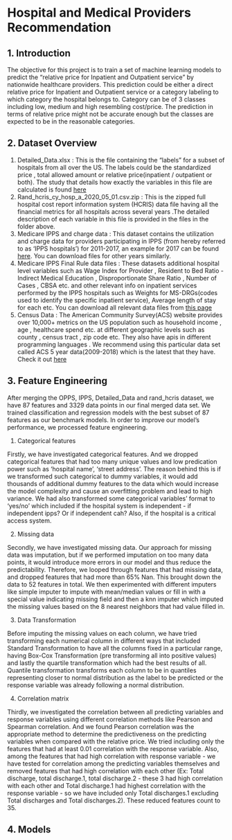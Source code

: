 # Hospital and Medical Providers Recommendation
## 1. Introduction
The objective for this project is to train a set of machine learning models to predict the “relative price for Inpatient and Outpatient service” by nationwide healthcare providers. This prediction could be either a direct relative price for Inpatient and Outpatient service or a category labeling to which category the hospital belongs to. Category can be of 3 classes including low, medium and high resembling cost/price. The prediction in terms of relative price might not be accurate enough but the classes are expected to be in the reasonable categories.
## 2. Dataset Overview
1)	Detailed_Data.xlsx : This is the file containing the “labels” for a subset of hospitals from all over the US. The labels could be the standardized price , total allowed amount or relative price(inpatient / outpatient or both). The study that details how exactly the variables in this file are calculated is found [here](https://www.rand.org/health-care/projects/price-transparency/hospital-pricing/round2.html)
2)	Rand_hcris_cy_hosp_a_2020_05_01.csv.zip : This is the zipped full hospital cost report information system (HCRIS) data file having all the financial metrics for all hospitals across several years .The detailed description of each variable in this file is provided in the files in the folder above.
3)	Medicare IPPS and charge data : This dataset contains the utilization and charge data for providers participating in IPPS (from hereby referred to as ‘IPPS hospitals’) for 2011-2017, an example for 2017 can be found [here](https://www.cms.gov/Research-Statistics-Data-and-Systems/Statistics-Trends-and-Reports/Medicare-Provider-Charge-Data/Inpatient2017). You can download files for other years similarly.
4)	Medicare IPPS Final Rule data files : These datasets additional hospital level variables such as Wage Index for Provider , Resident to Bed Ratio - Indirect Medical Education , Disproportionate Share Ratio , Number of Cases , CBSA etc. and other relevant info on inpatient services performed by the IPPS hospitals such as Weights for MS-DRGs(codes used to identify the specific inpatient service), Average length of stay for each etc. You can download all relevant data files from [this page](https://www.cms.gov/Medicare/Medicare-Fee-for-Service-Payment/AcuteInpatientPPS/FY2020-IPPS-Final-Rule-Home-Page-Items/FY2020-IPPS-Final-Rule-Data-Files)
5)	Census Data : The American Community Survey(ACS) website provides over 10,000+ metrics on the US  population such as household income , age , healthcare spend etc. at different geographic levels such as county , census tract , zip code etc. They also have apis in different programming languages . We recommend using this particular data set called ACS 5 year data(2009-2018) which is the latest that they have. Check it out [here](https://www.census.gov/data/developers/data-sets/acs-5year.html)

## 3. Feature Engineering
After merging the OPPS, IPPS, Detailed_Data and rand_hcris dataset, we have 87 features and 3329 data points in our final merged data set. We trained classification and regression models with the best subset of 87 features as our benchmark models. In order to improve our model’s performance, we processed feature engineering.

1) Categorical features

Firstly, we have investigated categorical features. And we dropped categorical features that had too many unique values and low predication power such as ‘hospital name’, ‘street address’. The reason behind this is if we transformed such categorical to dummy variables, it would add thousands of additional dummy features to the data which would increase the model complexity and cause an overfitting problem and lead to high variance. We had also transformed some categorical variables’ format to ‘yes/no’ which included if the hospital system is independent - if independent ipps? Or if independent cah? Also, if the hospital is a critical access system.

2) Missing data

Secondly, we have investigated missing data. Our approach for missing data was imputation, but if we performed imputation on too many data points, it would introduce more errors in our model and thus reduce the predictability. Therefore, we looped through features that had missing data, and dropped features that had more than 65% Nan. This brought down the data to 52 features in total. We then experimented with different imputers like simple imputer to impute with mean/median values or fill in with a special value indicating missing field and then a knn imputer which imputed the missing values based on the 8 nearest neighbors that had value filled in.

3) Data Transformation

Before imputing the missing values on each column, we have tried transforming each numerical column in different ways that included Standard Transformation to have all the columns fixed in a particular range, having Box-Cox Transformation (pre transforming all into positive values) and lastly the quartile transformation which had the best results of all. Quantile transformation transforms each column to be in quantiles representing closer to normal distribution as the label to be predicted or the response variable was already following a normal distribution.

4) Correlation matrix

Thirdly, we investigated the correlation between all predicting variables and response variables using different correlation methods like Pearson and Spearman correlation. And we found Pearson correlation was the appropriate method to determine the predictiveness on the predicting variables when compared with the relative price. We tried including only the features that had at least 0.01 correlation with the response variable. Also, among the features that had high correlation with response variable - we have tested for correlation among the predicting variables themselves and removed features that had high correlation with each other (Ex: Total discharge, total discharge.1, total discharge.2 - these 3 had high correlation with each other and Total discharge.1 had highest correlation with the response variable - so we have included only Total discharges.1 excluding Total discharges and Total discharges.2). These reduced features count to 35.

## 4. Models
